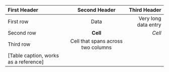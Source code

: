 | First Header  | Second Header | Third Header  | 
| :------------ | :-----------: | -------------------: | 
| First row    | Data         | Very long data entry | 
| Second row    | **Cell**      | *Cell*               | 
| Third row     | Cell that spans across two columns  |
| [Table caption, works as a reference]

